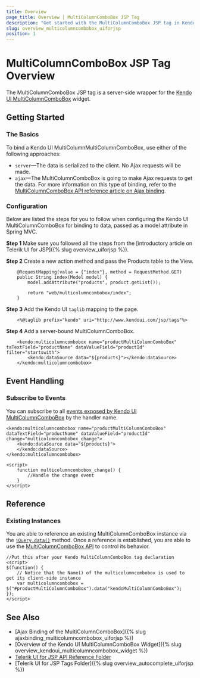 ```yaml
---
title: Overview
page_title: Overview | MultiColumnComboBox JSP Tag
description: "Get started with the MultiColumnComboBox JSP tag in Kendo UI."
slug: overview_multicolumncombobox_uiforjsp
position: 1
---
```


# MultiColumnComboBox JSP Tag Overview

The MultiColumnComboBox JSP tag is a server-side wrapper for the [Kendo UI MultiColumnComboBox](/api/javascript/ui/multicolumncombobox) widget.

## Getting Started

### The Basics

To bind a Kendo UI MultiColumnMultiColumnComboBox, use either of the following approaches:

* `server`&mdash;The data is serialized to the client. No Ajax requests will be made.
* `ajax`&mdash;The MultiColumnComboBox is going to make Ajax requests to get the data. For more information on this type of binding, refer to the [MultiColumnComboBox API reference article on Ajax binding](/jsp/tags/multicolumncombobox/ajax-binding).

### Configuration

Below are listed the steps for you to follow when configuring the Kendo UI MultiColumnComboBox for binding to data, passed as a model attribute in Spring MVC.

**Step 1** Make sure you followed all the steps from the [introductory article on Telerik UI for JSP]({% slug overview_uiforjsp %}).

**Step 2** Create a new action method and pass the Products table to the View.



        @RequestMapping(value = {"index"}, method = RequestMethod.GET)
        public String index(Model model) {
            model.addAttribute("products", product.getList());

            return "web/multicolumncombobox/index";
        }

**Step 3** Add the Kendo UI `taglib` mapping to the page.



        <%@taglib prefix="kendo" uri="http://www.kendoui.com/jsp/tags"%>

**Step 4** Add a server-bound MultiColumnComboBox.



        <kendo:multicolumncombobox name="productMultiColumnComboBox" taTextField="productName" dataValueField="productId" filter="startswith">
            <kendo:dataSource data="${products}"></kendo:dataSource>
        </kendo:multicolumncombobox>

## Event Handling

### Subscribe to Events

You can subscribe to all [events exposed by Kendo UI MultiColumnComboBox](https://docs.telerik.com/kendo-ui/api/javascript/ui/multicolumncombobox#events) by the handler name.



    <kendo:multicolumncombobox name="productMultiColumnComboBox" dataTextField="productName" dataValueField="productId" change="multicolumncombobox_change">
        <kendo:dataSource data="${products}">
        </kendo:dataSource>
    </kendo:multicolumncombobox>

    <script>
        function multicolumncombobox_change() {
            //Handle the change event
        }
    </script>

## Reference

### Existing Instances

You are able to reference an existing MultiColumnComboBox instance via the [`jQuery.data()`](http://api.jquery.com/jQuery.data/) method. Once a reference is established, you are able to use the [MultiColumnComboBox API](/api/javascript/ui/multicolumncombobox#methods) to control its behavior.



    //Put this after your Kendo MultiColumnComboBox tag declaration
    <script>
    $(function() {
        // Notice that the Name() of the multicolumncombobox is used to get its client-side instance
        var multicolumncombobox = $("#productMultiColumnComboBox").data("kendoMultiColumnComboBox");
    });
    </script>

## See Also

* [Ajax Binding of the MultiColumnComboBox]({% slug ajaxbinding_multicolumncombobox_uiforjsp %})
* [Overview of the Kendo UI MultiColumnComboBox Widget]({% slug overview_kendoui_multicolumncombobox_widget %})
* [Telerik UI for JSP API Reference Folder](/api/jsp/autocomplete/animation)
* [Telerik UI for JSP Tags Folder]({% slug overview_autocomplete_uiforjsp %})
